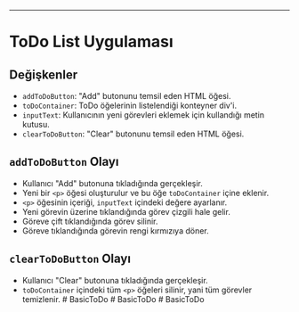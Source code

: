 <!-- Detaylandırılmış JS açıklama:

1. **HTML Yapısını Oluştur:**
   - Gerekli HTML elementlerini oluştur: Bir başlık (h1), bir form içinde bir metin girişi (input) ve iki adet buton (submit) bulunmalıdır. Ayrıca, bir liste için bir `div` container ekleyin.

2. **JavaScript Dosyasını Bağla:**
   - HTML dosyan ile JavaScript dosyanı doğru bir şekilde bağla. Script etiketini kullanarak JavaScript dosyanı belirtmeyi unutma.

3. **Değişken İsimlendirmesi:**
   - İlgili HTML elementlerine JavaScript'ten erişebilmek için değişkenlere uygun isimleri ver. Örneğin, "addToDo" butonu için bir değişken oluştur.

4. **Olayları Belirle:**
   - "Add" ve "Clear" butonlarına tıklama olaylarını (click events) belirle. Bu olaylar tetiklendiğinde çalışacak fonksiyonları belirle.

5. **JavaScript Fonksiyonunu Oluştur:**
   - Yukarıda belirlenen olaylarda çalışacak fonksiyonları oluştur.
   - "Add" butonuna tıklandığında çalışacak fonksiyon:
      - Yeni bir `p` (paragraf) elementi oluştur.
      - Oluşturulan `p` elementini `toDoContainer` içine ekle.
      - `inputText` içindeki değeri bu `p` elementinin içeriği olarak ayarla.
      - `inputText` içeriğini temizle.
      - Stil ekleyerek görünümü özelleştir.

6. **"Clear" Butonunu İşle:**
   - "Clear" butonuna tıklanınca çalışacak fonksiyon:
      - `toDoContainer` içindeki `p` elementini kaldır. -->

---

# ToDo List Uygulaması

## Değişkenler

- `addToDoButton`: "Add" butonunu temsil eden HTML öğesi.
- `toDoContainer`: ToDo öğelerinin listelendiği konteyner div'i.
- `inputText`: Kullanıcının yeni görevleri eklemek için kullandığı metin kutusu.
- `clearToDoButton`: "Clear" butonunu temsil eden HTML öğesi.

## `addToDoButton` Olayı

- Kullanıcı "Add" butonuna tıkladığında gerçekleşir.
- Yeni bir `<p>` öğesi oluşturulur ve bu öğe `toDoContainer` içine eklenir.
- `<p>` öğesinin içeriği, `inputText` içindeki değere ayarlanır.
- Yeni görevin üzerine tıklandığında görev çizgili hale gelir.
- Göreve çift tıklandığında görev silinir.
- Göreve tıklandığında görevin rengi kırmızıya döner.

## `clearToDoButton` Olayı

- Kullanıcı "Clear" butonuna tıkladığında gerçekleşir.
- `toDoContainer` içindeki tüm `<p>` öğeleri silinir, yani tüm görevler temizlenir.
#   B a s i c T o D o  
 #   B a s i c T o D o  
 #   B a s i c T o D o  
 